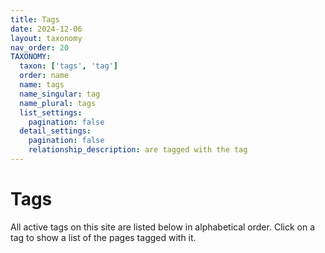 ```yaml
---
title: Tags
date: 2024-12-06
layout: taxonomy
nav_order: 20
TAXONOMY:
  taxon: ['tags', 'tag']
  order: name
  name: tags
  name_singular: tag
  name_plural: tags
  list_settings:
    pagination: false
  detail_settings:
    pagination: false
    relationship_description: are tagged with the tag
---
```


# Tags

All active tags on this site are listed below in alphabetical order.
Click on a tag to show a list of the pages tagged with it.
